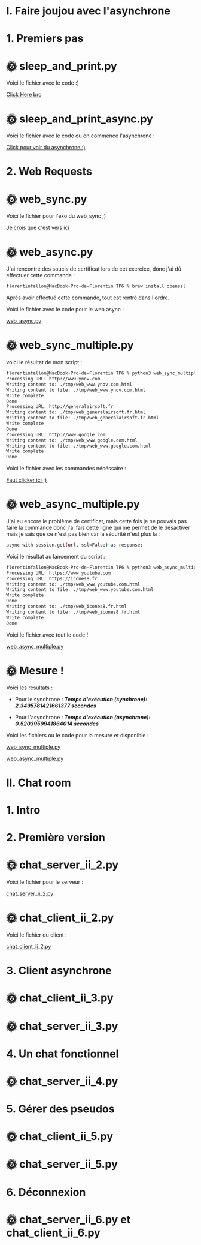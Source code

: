 # I. Faire joujou avec l'asynchrone
# 1. Premiers pas
# 🌞 sleep_and_print.py

Voici le fichier avec le code :)

[Click Here bro](sleep_and_print.py)

# 🌞 sleep_and_print_async.py

Voici le fichier avec le code ou on commence l'asynchrone :

[Click pour voir du asynchrone :)](sleep_and_print_async.py)

# 2. Web Requests
# 🌞 web_sync.py

Voici le fichier pour l'exo du web_sync ;)

[Je crois que c'est vers ici](web_sync.py)

# 🌞 web_async.py

J'ai rencontré des soucis de certificat lors de cet exercice, donc j'ai dû effectuer cette commande :

```bash
florentinfallon@MacBook-Pro-de-Florentin TP6 % brew install openssl
```

Après avoir effectué cette commande, tout est rentré dans l'ordre.

Voici le fichier avec le code pour le web async :

[ web_async.py]( web_async.py)

# 🌞 web_sync_multiple.py

voici le résultat de mon script :

```bash
florentinfallon@MacBook-Pro-de-Florentin TP6 % python3 web_sync_multiple.py url.txt
Processing URL: http://www.ynov.com
Writing content to: ./tmp/web_www.ynov.com.html
Writing content to file: ./tmp/web_www.ynov.com.html
Write complete
Done
Processing URL: http://generalairsoft.fr
Writing content to: ./tmp/web_generalairsoft.fr.html
Writing content to file: ./tmp/web_generalairsoft.fr.html
Write complete
Done
Processing URL: http://www.google.com
Writing content to: ./tmp/web_www.google.com.html
Writing content to file: ./tmp/web_www.google.com.html
Write complete
Done
```

Voici le fichier avec les commandes nécéssaire :

[Faut clicker ici ;)](web_sync_multiple.py)

# 🌞 web_async_multiple.py

J'ai eu encore le problème de certificat, mais cette fois je ne pouvais pas faire la commande donc j'ai fais cette ligne qui me permet de le désactiver mais je sais que ce n'est pas bien car la sécurité n'est plus la :

```bash
async with session.get(url, ssl=False) as response:
```

Voici le résultat au lancement du script :

```bash
florentinfallon@MacBook-Pro-de-Florentin TP6 % python3 web_async_multiple.py ici.txt
Processing URL: https://www.youtube.com
Processing URL: https://icones8.fr
Writing content to: ./tmp/web_www.youtube.com.html
Writing content to file: ./tmp/web_www.youtube.com.html
Write complete
Done
Writing content to: ./tmp/web_icones8.fr.html
Writing content to file: ./tmp/web_icones8.fr.html
Write complete
Done
```

Voici le fichier avec tout le code !

[web_async_multiple.py](web_async_multiple.py)

# 🌞 Mesure !

Voici les résultats :

* Pour le synchrone : ***Temps d'exécution (synchrone): 2.3495781421661377 secondes***

* Pour l'asynchrone : ***Temps d'exécution (asynchrone): 0.5203959941864014 secondes***


Voici les fichiers ou le code pour la mesure et disponible :

[web_sync_multiple.py](web_sync_multiple.py)

[web_async_multiple.py](web_async_multiple.py)

# II. Chat room
# 1. Intro
# 2. Première version
# 🌞 chat_server_ii_2.py

Voici le fichier pour le serveur :

[chat_server_ii_2.py](chat_server_ii_2.py)

# 🌞 chat_client_ii_2.py

Voici le fichier du client :

[chat_client_ii_2.py](chat_client_ii_2.py)

# 3. Client asynchrone
# 🌞 chat_client_ii_3.py



# 🌞 chat_server_ii_3.py



# 4. Un chat fonctionnel
# 🌞 chat_server_ii_4.py



# 5. Gérer des pseudos
# 🌞 chat_client_ii_5.py



# 🌞 chat_server_ii_5.py



# 6. Déconnexion
# 🌞 chat_server_ii_6.py et chat_client_ii_6.py



